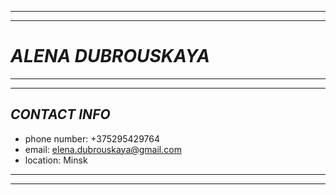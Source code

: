 **********
**********

# ***ALENA DUBROUSKAYA***

**********
**********

## ***CONTACT INFO***

* phone number: +375295429764
* email: elena.dubrouskaya@gmail.com
* location: Minsk

***********
***********